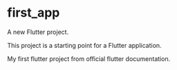 # first_app

A new Flutter project.

This project is a starting point for a Flutter application.

My first flutter project from official flutter documentation.
